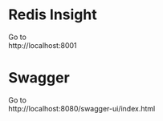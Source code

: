 # Redis Insight

Go to  
http://localhost:8001

# Swagger

Go to  
http://localhost:8080/swagger-ui/index.html